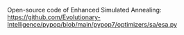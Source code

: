 Open-source code of Enhanced Simulated Annealing: https://github.com/Evolutionary-Intelligence/pypop/blob/main/pypop7/optimizers/sa/esa.py
